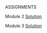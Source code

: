 ASSIGNMENTS

Module 2
[Solution](https://sam-nk.github.io/mod2_solution/)

Module 3
[Solution](https://sam-nk.github.io/mod3_solution/)
